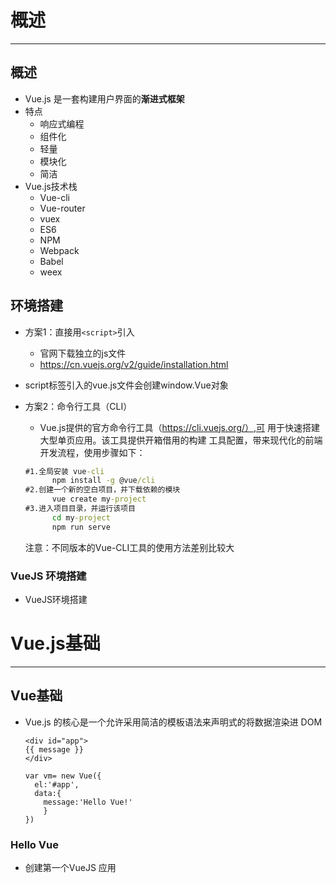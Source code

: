 # 概述

---

## 概述

  * Vue.js 是一套构建用户界面的**渐进式框架**
  * 特点
    * 响应式编程
    * 组件化
    * 轻量
    * 模块化
    * 简洁
  * Vue.js技术栈
    * Vue-cli
    * Vue-router
    * vuex
    * ES6
    * NPM
    * Webpack
    * Babel
    * weex

## 环境搭建

  * 方案1：直接用`<script>`引入
    * 官网下载独立的js文件
    * https://cn.vuejs.org/v2/guide/installation.html
  * script标签引入的vue.js文件会创建window.Vue对象
  * 方案2：命令行工具（CLI）
    * Vue.js提供的官方命令行工具（https://cli.vuejs.org/）,可
    用于快速搭建大型单页应用。该工具提供开箱借用的构建
    工具配置，带来现代化的前端开发流程，使用步骤如下：

    ```cmd
    #1.全局安装 vue-cli
          npm install -g @vue/cli
    #2.创建一个新的空白项目，并下载依赖的模块
          vue create my-project
    #3.进入项目目录，并运行该项目
          cd my-project
          npm run serve
    ```

      注意：不同版本的Vue-CLI工具的使用方法差别比较大

### VueJS 环境搭建

  * VueJS环境搭建
  
# Vue.js基础

---

## Vue基础

  * Vue.js 的核心是一个允许采用简洁的模板语法来声明式的将数据渲染进 DOM

    ```vue
    <div id="app">
    {{ message }}
    </div>

    var vm= new Vue({
      el:'#app',
      data:{
        message:'Hello Vue!'
        }
    })
    ```

### Hello Vue

  * 创建第一个VueJS 应用